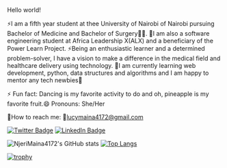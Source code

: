 
Hello world!

⚡I am a fifth year student at thee University of Nairobi of Nairobi pursuing Bachelor of Medicine and Bachelor of Surgery👩‍⚕. 
🦋I am also a software engineering student at Africa Leadership X(ALX) and a beneficiary of the Power Learn Project.
⚡Being an enthusiastic learner and a determined problem-solver, I have a vision to make a difference in the medical field and healthcare delivery using technology.
🦋I am currently learning web development, python, data structures and algorithms and I am happy to mentor any tech newbies👼

⚡ Fun fact: Dancing is my favorite activity to do and oh, pineapple is my favorite fruit.😄 Pronouns: She/Her

🦋How to reach me: 💌lucymaina4172@gmail.com

[![Twitter Badge](https://img.shields.io/badge/Twitter-Profile-informational?style=flat&logo=twitter&logoColor=white&color=1CA2F1)](https://twitter.com/Maina__Njeri)
[![LinkedIn Badge](https://img.shields.io/badge/LinkedIn-Profile-informational?style=flat&logo=linkedin&logoColor=white&color=0D76A8)](www.linkedin.com/in/lucymaina)

![NjeriMaina4172's GitHub stats](https://github-readme-stats.vercel.app/api?username=NjeriMaina4172&show_icons=true&theme=dark)
[![Top Langs](https://github-readme-stats.vercel.app/api/top-langs/?username=NjeriMaina4172&layout=compact&theme=dark)](https://github.com/NjeriMaina4172/github-readme-stats)

[![trophy](https://github-profile-trophy.vercel.app/?username=NjeriMaina4172&theme=dark)](https://github.com/NjeriMaina4172/github-profile-trophy)
